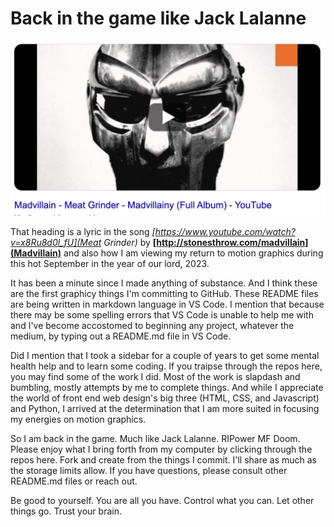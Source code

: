 # Back in the game like Jack Lalanne

![Alt text](<Screenshot 2023-09-04 at 3.08.02 PM.png>)

That heading is a lyric in the song _[https://www.youtube.com/watch?v=x8Ru8d0l_fU](Meat Grinder)_ by **[http://stonesthrow.com/madvillain](Madvillain)** and also how I am viewing my return to motion graphics during this hot September in the year of our lord, 2023.

It has been a minute since I made anything of substance. And I think these are the first graphicy things I'm committing to GitHub. These README files are being written in markdown language in VS Code. I mention that because there may be some spelling errors that VS Code is unable to help me with and I've become accostomed to beginning any project, whatever the medium, by typing out a README.md file in VS Code.

Did I mention that I took a sidebar for a couple of years to get some mental health help and to learn some coding. If you traipse through the repos here, you may find some of the work I did. Most of the work is slapdash and bumbling, mostly attempts by me to complete things. And while I appreciate the world of front end web design's big three (HTML, CSS, and Javascript) and Python, I arrived at the determination that I am more suited in focusing my energies on motion graphics.

So I am back in the game. Much like Jack Lalanne. RIPower MF Doom. Please enjoy what I bring forth from my computer by clicking through the repos here. Fork and create from the things I commit. I'll share as much as the storage limits allow. If you have questions, please consult other README.md files or reach out.

Be good to yourself. You are all you have. Control what you can. Let other things go. Trust your brain.
